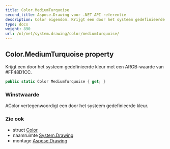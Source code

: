 ```yaml
---
title: Color.MediumTurquoise
second_title: Aspose.Drawing voor .NET API-referentie
description: Color eigendom. Krijgt een door het systeem gedefinieerde kleur met een ARGBwaarde van FF48D1CC.
type: docs
weight: 890
url: /nl/net/system.drawing/color/mediumturquoise/
---
```

## Color.MediumTurquoise property

Krijgt een door het systeem gedefinieerde kleur met een ARGB-waarde van #FF48D1CC.

```csharp
public static Color MediumTurquoise { get; }
```

### Winstwaarde

AColor vertegenwoordigt een door het systeem gedefinieerde kleur.

### Zie ook

* struct [Color](../)
* naamruimte [System.Drawing](../../color/)
* montage [Aspose.Drawing](../../../)


